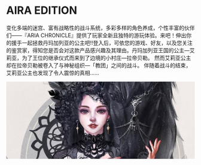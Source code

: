 # AIRA EDITION

变化多端的迷宫、富有战略性的战斗系统，多彩多样的角色养成，个性丰富的伙伴们――『ARIA CHRONICLE』提供了玩家全新且独特的游玩体验。来吧！伸出你的援手一起拯救丹玛加列亚的公主吧!!登入后，可依您的游戏、好友，以及您关注的鉴赏家，得知您是否会对这款产品感兴趣及其理由。丹玛加列亚王国的公主—艾莉亚，为了王位的继承仪式而来到了边境的小村庄—拉帝贝勒。
然而艾莉亚公主却在拉帝贝勒被卷入了与神秘组织—「教团」之间的战斗。
伴随着战斗的结束，艾莉亚公主也发现了令人震惊的真相……

![unnamed](unnamed.jpg)

